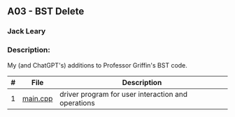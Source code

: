 ## A03 - BST Delete
### Jack Leary
### Description:
My (and ChatGPT's) additions to Professor Griffin's BST code.

|   #   | File            | Description                                        |
| :---: | --------------- | -------------------------------------------------- |
|   1   | [main.cpp](https://github.com/jackleary271/2143-OOP/blob/main/Assignments/PO1/main.cpp)        | driver program for user interaction and operations |
